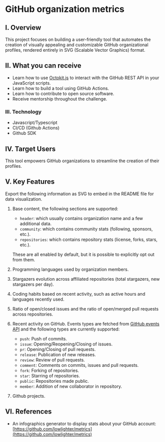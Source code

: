 # GitHub organization metrics

## I. Overview
This project focuses on building a user-friendly tool that automates the creation of visually appealing and customizable GitHub organizational profiles, rendered entirely in SVG (Scalable Vector Graphics) format.

## II. What you can receive
- Learn how to use [Octokit.js](https://github.com/octokit/octokit.js) to interact with the GitHub REST API in your JavaScript scripts.
- Learn how to build a tool using GitHub Actions.
- Learn how to contribute to open source software.
- Receive mentorship throughout the challenge.

### III. Technology
- Javascript/Typescript
- CI/CD (Github Actions)
- Github SDK

## IV. Target Users
This tool empowers GitHub organizations to streamline the creation of their profiles.

## V. Key Features
Export the following information as SVG to embed in the README file for data visualization.
1. Base content, the following sections are supported:
    - `header`: which usually contains organization name and a few additional data.
    - `community`: which contains community stats (following, sponsors, etc.).
    - `repositories`: which contains repository stats (license, forks, stars, etc.).

    These are all enabled by default, but it is possible to explicitly opt out from them.

2. Programming languages used by organization members.
3. Stargazers evolution across affiliated repositories (total stargazers, new stargazers per day).
4. Coding habits based on recent activity, such as active hours and languages recently used.
5. Ratio of open/closed issues and the ratio of open/merged pull requests across repositories.
6. Recent activity on GitHub. Events types are fetched from [GitHub events API](https://docs.github.com/en/rest/using-the-rest-api/github-event-types) and the following types are currently supported:
    - `push`: Push of commits.
    - `issue`: Opening/Reopening/Closing of issues.
    - `pr`: Opening/Closing of pull requests.
    - `release`: Publication of new releases.
    - `review`: Review of pull requests.
    - `comment`: Comments on commits, issues and pull requests.
    - `fork`: Forking of repositories.
    - `star`: Starring of repositories.
    - `public`: Repositories made public.
    - `member`: Addition of new collaborator in repository.
7. Github projects.

## VI. References
- An infographics generator to display stats about your GitHub account: [https://github.com/lowlighter/metrics](https://github.com/lowlighter/metrics)
